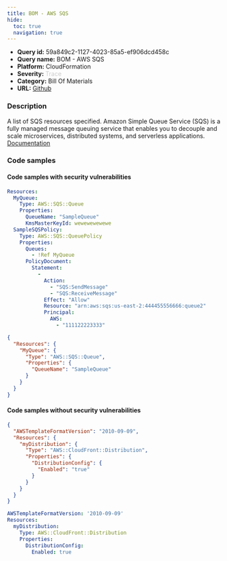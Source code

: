 ```yaml
---
title: BOM - AWS SQS
hide:
  toc: true
  navigation: true
---
```


<style>
  .highlight .hll {
    background-color: #ff171742;
  }
  .md-content {
    max-width: 1100px;
    margin: 0 auto;
  }
</style>

-   **Query id:** 59a849c2-1127-4023-85a5-ef906dcd458c
-   **Query name:** BOM - AWS SQS
-   **Platform:** CloudFormation
-   **Severity:** <span style="color:#CCCCCC">Trace</span>
-   **Category:** Bill Of Materials
-   **URL:** [Github](https://github.com/Checkmarx/kics/tree/master/assets/queries/cloudFormation/aws_bom/sqs)

### Description
A list of SQS resources specified. Amazon Simple Queue Service (SQS) is a fully managed message queuing service that enables you to decouple and scale microservices, distributed systems, and serverless applications.<br>
[Documentation](https://kics.io)

### Code samples
#### Code samples with security vulnerabilities
```yaml title="Positive test num. 1 - yaml file" hl_lines="2"
Resources:
  MyQueue:
    Type: AWS::SQS::Queue
    Properties:
      QueueName: "SampleQueue"
      KmsMasterKeyId: wewewewewewe
  SampleSQSPolicy: 
    Type: AWS::SQS::QueuePolicy
    Properties: 
      Queues: 
        - !Ref MyQueue
      PolicyDocument: 
        Statement: 
          - 
            Action: 
              - "SQS:SendMessage" 
              - "SQS:ReceiveMessage"
            Effect: "Allow"
            Resource: "arn:aws:sqs:us-east-2:444455556666:queue2"
            Principal:  
              AWS: 
                - "111122223333"  

```
```json title="Positive test num. 2 - json file" hl_lines="3"
{
  "Resources": {
    "MyQueue": {
      "Type": "AWS::SQS::Queue",
      "Properties": {
        "QueueName": "SampleQueue"
      }
    }
  }
}

```


#### Code samples without security vulnerabilities
```json title="Negative test num. 1 - json file"
{
  "AWSTemplateFormatVersion": "2010-09-09",
  "Resources": {
    "myDistribution": {
      "Type": "AWS::CloudFront::Distribution",
      "Properties": {
        "DistributionConfig": {
          "Enabled": "true"
        }
      }
    }
  }
}

```
```yaml title="Negative test num. 2 - yaml file"
AWSTemplateFormatVersion: '2010-09-09'
Resources:
  myDistribution:
    Type: AWS::CloudFront::Distribution
    Properties:
      DistributionConfig:
        Enabled: true

```
